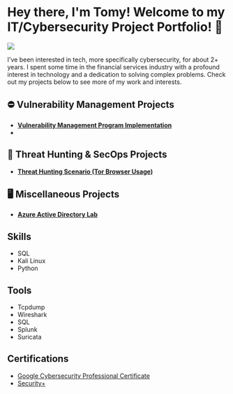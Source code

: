 # Hey there, I'm Tomy! Welcome to my IT/Cybersecurity Project Portfolio!  🔐
<a href="https://www.linkedin.com/in/tomyboboy/"><img src="https://img.shields.io/badge/-LinkedIn-0072b1?&style=for-the-badge&logo=linkedin&logoColor=white" /></a>


I've been interested in tech, more specifically cybersecurity, for about 2+ years. I spent some time in the financial services industry with a profound interest in technology and a dedication to solving complex problems. Check out my projects below to see more of my work and interests.


## ⛔️ Vulnerability Management Projects
- **[Vulnerability Management Program Implementation](https://github.com/TechTomy/program-vulnerability-management)**
- 

## 🎯 Threat Hunting & SecOps Projects
- **[Threat Hunting Scenario (Tor Browser Usage)](https://github.com/TechTomy/threat-hunting-scenario-tor/tree/main)**

## 🖥️ Miscellaneous Projects
- **[Azure Active Directory Lab](https://github.com/TechTomy/AzureAD)**



## Skills

- SQL
- Kali Linux
- Python

## Tools

- Tcpdump
- Wireshark
- SQL
- Splunk
- Suricata

## Certifications
- [Google Cybersecurity Professional Certificate](https://drive.google.com/file/d/18p6d_h5mT9rN1_kodsF5YYIZszr7EjwF/view?usp=drive_link)
- [Security+](https://drive.google.com/file/d/18p6d_h5mT9rN1_kodsF5YYIZszr7EjwF/view?usp=drive_link)


